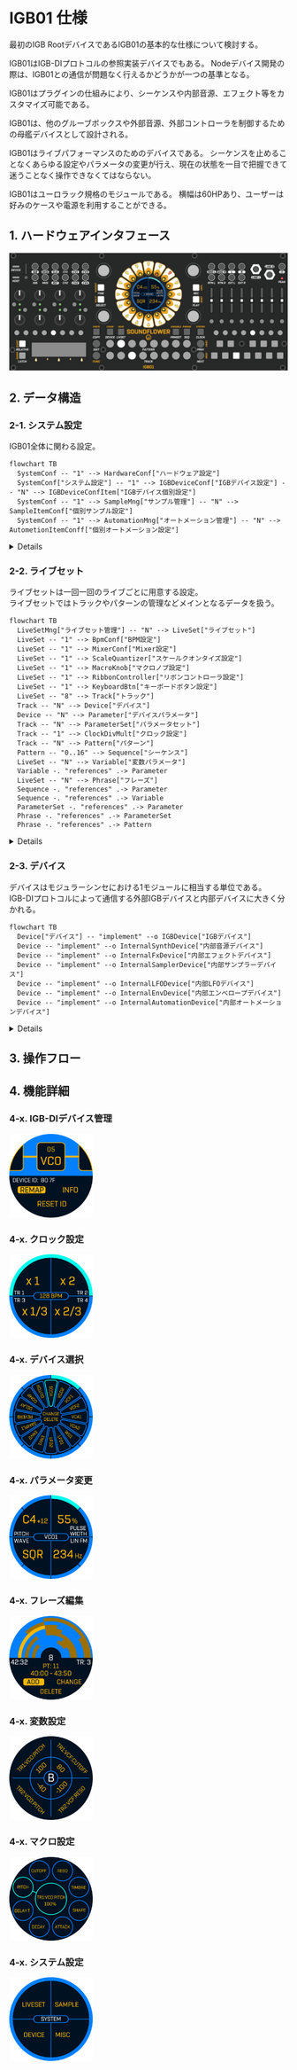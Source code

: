 # IGB01 仕様

最初のIGB RootデバイスであるIGB01の基本的な仕様について検討する。

IGB01はIGB-DIプロトコルの参照実装デバイスでもある。
Nodeデバイス開発の際は、IGB01との通信が問題なく行えるかどうかが一つの基準となる。

IGB01はプラグインの仕組みにより、シーケンスや内部音源、エフェクト等をカスタマイズ可能である。

IGB01は、他のグルーブボックスや外部音源、外部コントローラを制御するための母艦デバイスとして設計される。

IGB01はライブパフォーマンスのためのデバイスである。
シーケンスを止めることなくあらゆる設定やパラメータの変更が行え、現在の状態を一目で把握できて迷うことなく操作できなくてはならない。

IGB01はユーロラック規格のモジュールである。
横幅は60HPあり、ユーザーは好みのケースや電源を利用することができる。

## 1. ハードウェアインタフェース

![ハードウェアUI](img/IGB01.png)

## 2. データ構造

### 2-1. システム設定

IGB01全体に関わる設定。

```mermaid
flowchart TB
  SystemConf -- "1" --> HardwareConf["ハードウェア設定"]
  SystemConf["システム設定"] -- "1" --> IGBDeviceConf["IGBデバイス設定"] -- "N" --> IGBDeviceConfItem["IGBデバイス個別設定"]
  SystemConf -- "1" --> SampleMng["サンプル管理"] -- "N" --> SampleItemConf["個別サンプル設定"]
  SystemConf -- "1" --> AutomationMng["オートメーション管理"] -- "N" --> AutometionItemConff["個別オートメーション設定"]
```

<details>

#### 2-1-1. ハードウェア設定
  
#### 2-1-2. IGBデバイス設定

#### 2-1-3. サンプル管理

#### 2-1-4. オートメーション管理

</details>

### 2-2. ライブセット

ライブセットは一回一回のライブごとに用意する設定。\
ライブセットではトラックやパターンの管理などメインとなるデータを扱う。

```mermaid
flowchart TB
  LiveSetMng["ライブセット管理"] -- "N" --> LiveSet["ライブセット"]
  LiveSet -- "1" --> BpmConf["BPM設定"]
  LiveSet -- "1" --> MixerConf["Mixer設定"]
  LiveSet -- "1" --> ScaleQuantizer["スケールクオンタイズ設定"]
  LiveSet -- "1" --> MacroKnob["マクロノブ設定"]
  LiveSet -- "1" --> RibbonController["リボンコントローラ設定"]
  LiveSet -- "1" --> KeyboardBtn["キーボードボタン設定"]
  LiveSet -- "8" --> Track["トラック"]
  Track -- "N" --> Device["デバイス"]
  Device -- "N" --> Parameter["デバイスパラメータ"]
  Track -- "N" --> ParameterSet["パラメータセット"]
  Track -- "1" --> ClockDivMult["クロック設定"] 
  Track -- "N" --> Pattern["パターン"]
  Pattern -- "0..16" --> Sequence["シーケンス"]
  LiveSet -- "N" --> Variable["変数パラメータ"]
  Variable -. "references" .-> Parameter
  LiveSet -- "N" --> Phrase["フレーズ"]
  Sequence -. "references" .-> Parameter
  Sequence -. "references" .-> Variable
  ParameterSet -. "references" .-> Parameter
  Phrase -. "references" .-> ParameterSet
  Phrase -. "references" .-> Pattern
```

<details>

#### 2-2-x. ライブセット

#### 2-2-x. BPM設定

#### 2-2-x. Mixer設定

#### 2-2-x. スケールクオンタイズ設定

#### 2-2-x. トラック

#### 2-2-x. デバイス

#### 2-2-x. デバイスパラメータ

#### 2-2-x. パラメータセット 

#### 2-2-x. クロック設定

#### 2-2-x. 変数パラメータ

#### 2-2-x. パターン

#### 2-2-x. シーケンス

#### 2-2-x. フレーズ
  
</details>

### 2-3. デバイス

デバイスはモジュラーシンセにおける1モジュールに相当する単位である。\
IGB-DIプロトコルによって通信する外部IGBデバイスと内部デバイスに大きく分かれる。

```mermaid
flowchart TB
  Device["デバイス"] -- "implement" --o IGBDevice["IGBデバイス"]
  Device -- "implement" --o InternalSynthDevice["内部音源デバイス"]
  Device -- "implement" --o InternalFxDevice["内部エフェクトデバイス"]
  Device -- "implement" --o InternalSamplerDevice["内部サンプラーデバイス"]
  Device -- "implement" --o InternalLFODevice["内部LFOデバイス"]
  Device -- "implement" --o InternalEnvDevice["内部エンベロープデバイス"]
  Device -- "implement" --o InternalAutomationDevice["内部オートメーションデバイス"]
```

<details>

#### 2-3-x. IGBデバイス

#### 2-3-x. 内部音源デバイス

#### 2-3-x. 内部エフェクトデバイス

#### 2-3-x. 内部サンプラーデバイス

#### 2-3-x. 内部LFOデバイス

#### 2-3-x. 内部エンベロープデバイス

#### 2-3-x. 内部オートメーションデバイス

</details>

## 3. 操作フロー

## 4. 機能詳細

### 4-x. IGB-DIデバイス管理

<img src="img/IGB01_Display_device.png" width="30%">

### 4-x. クロック設定

<img src="img/IGB01_Display_clock.png" width="30%">

### 4-x. デバイス選択

<img src="img/IGB01_Display_device_sel.png" width="30%">

### 4-x. パラメータ変更

<img src="img/IGB01_Display_param.png" width="30%">

### 4-x. フレーズ編集

<img src="img/IGB01_Display_phrase.png" width="30%">

### 4-x. 変数設定

<img src="img/IGB01_Display_val.png" width="30%">

### 4-x. マクロ設定

<img src="img/IGB01_Display_macro.png" width="30%">

### 4-x. システム設定

<img src="img/IGB01_Display_system.png" width="30%">
